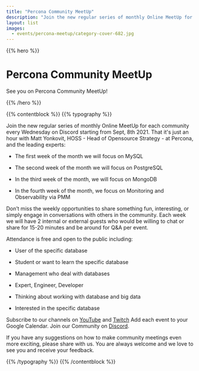 ```yaml
---
title: "Percona Community MeetUp"
description: "Join the new regular series of monthly Online MeetUp for each community every Wednesday on Discord starting from Sept, 8th 2021. "
layout: list
images:
  - events/percona-meetup/category-cover-682.jpg
---
```


{{% hero %}}

# Percona Community MeetUp

See you on Percona Community MeetUp!

{{% /hero %}}

{{% contentblock %}}
{{% typography %}}

Join the new regular series of monthly Online MeetUp for each community every Wednesday on Discord starting from Sept, 8th 2021. That it's just an hour with Matt Yonkovit, HOSS - Head of Opensource Strategy - at Percona, and the leading experts:

* The first week of the month we will focus on MySQL

* The second week of the month we will focus on PostgreSQL

* In the third week of the month, we will focus on MongoDB

* In the fourth week of the month, we focus on Monitoring and Observability via PMM

Don’t miss the weekly opportunities to share something fun, interesting, or simply engage in conversations with others in the community. Each week we  will have 2 internal or external guests who would be willing to chat or share for 15-20 minutes and be around for Q&A per event.

Attendance is free and open to the public including:

* User of the specific database

* Student or want to learn the specific database

* Management who deal with databases

* Expert, Engineer, Developer

* Thinking about working with database and big data

* Interested in the specific database

Subscribe to our channels on [YouTube](https://www.youtube.com/user/PerconaMySQL) and [Twitch](https://www.twitch.tv/perconalive)
Add each event to your Google Calendar. Join our Community on [Discord](http://per.co.na/discord).

If you have any suggestions on how to make community meetings even more exciting, please share with us. You are always welcome and we love to see you and receive your feedback.

{{% /typography %}}
{{% /contentblock %}}
